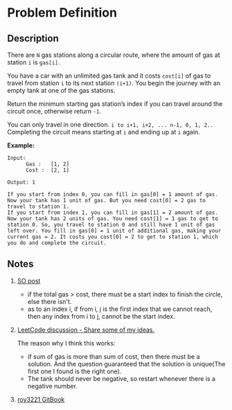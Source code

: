 # Problem Definition

## Description

There are `N` gas stations along a circular route, where the amount of gas at station `i` is `gas[i]`.

You have a car with an unlimited gas tank and it costs `cost[i]` of gas to travel from station `i` to its next station `(i+1)`. You begin the journey with an empty tank at one of the gas stations.

Return the minimum starting gas station’s index if you can travel around the circuit once, otherwise return `-1`.

You can only travel in one direction. `i to i+1, i+2, ... n-1, 0, 1, 2..`
Completing the circuit means starting at `i` and ending up at `i` again.

**Example:**

```plaintext
Input:
      Gas :   [1, 2]
      Cost :  [2, 1]

Output: 1

If you start from index 0, you can fill in gas[0] = 1 amount of gas. Now your tank has 1 unit of gas. But you need cost[0] = 2 gas to travel to station 1.
If you start from index 1, you can fill in gas[1] = 2 amount of gas. Now your tank has 2 units of gas. You need cost[1] = 1 gas to get to station 0. So, you travel to station 0 and still have 1 unit of gas left over. You fill in gas[0] = 1 unit of additional gas, making your current gas = 2. It costs you cost[0] = 2 to get to station 1, which you do and complete the circuit.
```

## Notes

1. [SO post](https://stackoverflow.com/questions/2286849/algorithm-for-truck-moving-around-a-circle-of-gas-stations)

    * if the total gas > cost, there must be a start index to finish the circle, else there isn't.
    * as to an index i, if from i, j is the first index that we cannot reach, then any index from i to j, cannot be the start index.

1. [LeetCode discussion - Share some of my ideas.](https://leetcode.com/problems/gas-station/discuss/42568/Share-some-of-my-ideas.)

    The reason why I think this works:
    * if sum of gas is more than sum of cost, then there must be a solution. And the question guaranteed that the solution is unique(The first one I found is the right one).
    * The tank should never be negative, so restart whenever there is a negative number.

1. [roy3221 GitBook](https://roy3221.gitbooks.io/algorithms/content/ch8_greedy/leetcode_134_gas_station.html)